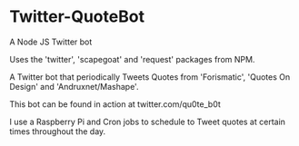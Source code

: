 # Twitter-QuoteBot
A Node JS Twitter bot

Uses the 'twitter', 'scapegoat' and 'request' packages from NPM.

A Twitter bot that periodically Tweets Quotes from 'Forismatic', 'Quotes On Design' and 'Andruxnet/Mashape'.

This bot can be found in action at twitter.com/qu0te_b0t

I use a Raspberry Pi and Cron jobs to schedule to Tweet quotes at certain times throughout the day.
